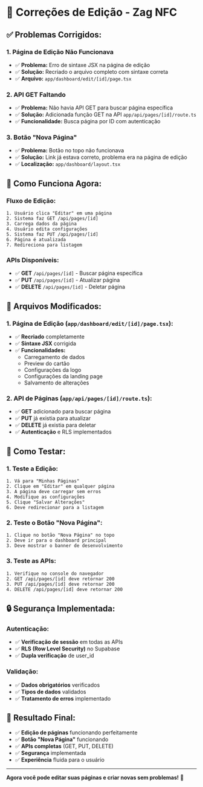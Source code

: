 # 🔧 Correções de Edição - Zag NFC

## ✅ **Problemas Corrigidos:**

### **1. Página de Edição Não Funcionava**
- ✅ **Problema:** Erro de sintaxe JSX na página de edição
- ✅ **Solução:** Recriado o arquivo completo com sintaxe correta
- ✅ **Arquivo:** `app/dashboard/edit/[id]/page.tsx`

### **2. API GET Faltando**
- ✅ **Problema:** Não havia API GET para buscar página específica
- ✅ **Solução:** Adicionada função GET na API `app/api/pages/[id]/route.ts`
- ✅ **Funcionalidade:** Busca página por ID com autenticação

### **3. Botão "Nova Página"**
- ✅ **Problema:** Botão no topo não funcionava
- ✅ **Solução:** Link já estava correto, problema era na página de edição
- ✅ **Localização:** `app/dashboard/layout.tsx`

## 🎯 **Como Funciona Agora:**

### **Fluxo de Edição:**
```
1. Usuário clica "Editar" em uma página
2. Sistema faz GET /api/pages/[id]
3. Carrega dados da página
4. Usuário edita configurações
5. Sistema faz PUT /api/pages/[id]
6. Página é atualizada
7. Redireciona para listagem
```

### **APIs Disponíveis:**
- ✅ **GET** `/api/pages/[id]` - Buscar página específica
- ✅ **PUT** `/api/pages/[id]` - Atualizar página
- ✅ **DELETE** `/api/pages/[id]` - Deletar página

## 📁 **Arquivos Modificados:**

### **1. Página de Edição (`app/dashboard/edit/[id]/page.tsx`):**
- ✅ **Recriado** completamente
- ✅ **Sintaxe JSX** corrigida
- ✅ **Funcionalidades:**
  - Carregamento de dados
  - Preview do cartão
  - Configurações da logo
  - Configurações da landing page
  - Salvamento de alterações

### **2. API de Páginas (`app/api/pages/[id]/route.ts`):**
- ✅ **GET** adicionado para buscar página
- ✅ **PUT** já existia para atualizar
- ✅ **DELETE** já existia para deletar
- ✅ **Autenticação** e RLS implementados

## 🧪 **Como Testar:**

### **1. Teste a Edição:**
```
1. Vá para "Minhas Páginas"
2. Clique em "Editar" em qualquer página
3. A página deve carregar sem erros
4. Modifique as configurações
5. Clique "Salvar Alterações"
6. Deve redirecionar para a listagem
```

### **2. Teste o Botão "Nova Página":**
```
1. Clique no botão "Nova Página" no topo
2. Deve ir para o dashboard principal
3. Deve mostrar o banner de desenvolvimento
```

### **3. Teste as APIs:**
```
1. Verifique no console do navegador
2. GET /api/pages/[id] deve retornar 200
3. PUT /api/pages/[id] deve retornar 200
4. DELETE /api/pages/[id] deve retornar 200
```

## 🔒 **Segurança Implementada:**

### **Autenticação:**
- ✅ **Verificação de sessão** em todas as APIs
- ✅ **RLS (Row Level Security)** no Supabase
- ✅ **Dupla verificação** de user_id

### **Validação:**
- ✅ **Dados obrigatórios** verificados
- ✅ **Tipos de dados** validados
- ✅ **Tratamento de erros** implementado

## 🎯 **Resultado Final:**

- ✅ **Edição de páginas** funcionando perfeitamente
- ✅ **Botão "Nova Página"** funcionando
- ✅ **APIs completas** (GET, PUT, DELETE)
- ✅ **Segurança** implementada
- ✅ **Experiência** fluida para o usuário

---

**Agora você pode editar suas páginas e criar novas sem problemas!** 🎉
